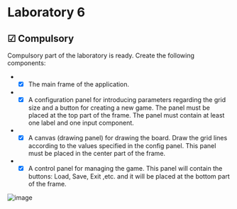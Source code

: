# Laboratory 6

## &#9745; Compulsory
Compulsory part of the laboratory is ready.
Create the following components:
* - [x] The main frame of the application.
* - [x] A configuration panel for introducing parameters regarding the grid size and a button for creating a new game. The panel must be placed at the top part of the frame. The panel must contain at least one label and one input component.
* - [x] A canvas (drawing panel) for drawing the board. Draw the grid lines according to the values specified in the config panel. This panel must be placed in the center part of the frame.
* - [x] A control panel for managing the game. This panel will contain the buttons: Load, Save, Exit ,etc. and it will be placed at the bottom part of the frame.

![image](https://user-images.githubusercontent.com/79217003/161378389-385f6920-51cb-4b87-b560-80e7b7f5454c.png)
